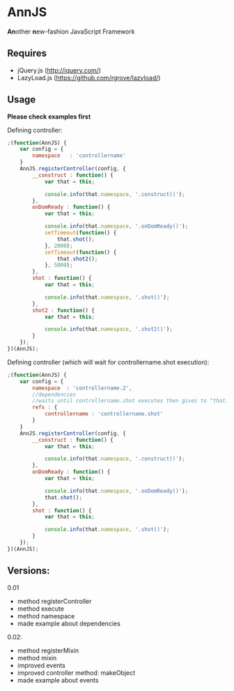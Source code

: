 AnnJS
=====
**An**other **n**ew-fashion JavaScript Framework

Requires
--------

- jQuery.js (http://jquery.com/)
- LazyLoad.js (https://github.com/rgrove/lazyload/)

Usage
--------

**Please check examples first**

Defining controller:
```js
;(function(AnnJS) {
	var config = {
		namespace	: 'controllername'
	}
	AnnJS.registerController(config, {
		__construct : function() {
			var that = this;

			console.info(that.namespace, '.construct()');
		},
		onDomReady : function() {
			var that = this;

			console.info(that.namespace, '.onDomReady()');
			setTimeout(function() {
				that.shot();
			}, 2000);
			setTimeout(function() {
				that.shot2();
			}, 5000);
		},
		shot : function() {
			var that = this;

			console.info(that.namespace, '.shot()');
		},
		shot2 : function() {
			var that = this;

			console.info(that.namespace, '.shot2()');
		}
	});
})(AnnJS);
```
Defining controller (which will wait for controllername.shot execution):
```js
;(function(AnnJS) {
	var config = {
		namespace  : 'controllername.2',
		//dependencies
		//waits until controllername.shot executes then gives to "that.refs.controllername" reference to 'controllername" object
		refs : {
			controllername : 'controllername.shot'
		}
	}
	AnnJS.registerController(config, {
		__construct : function() {
			var that = this;

			console.info(that.namespace, '.construct()');
		},
		onDomReady : function() {
			var that = this;

			console.info(that.namespace, '.onDomReady()');
			that.shot();
		},
		shot : function() {
			var that = this;

			console.info(that.namespace, '.shot()');
		}
	});
})(AnnJS);
```
Versions:
---------

0.01
- method registerController
- method execute
- method namespace
- made example about dependencies

0.02:
- method registerMixin
- method mixin
- improved events
- improved controller method: makeObject
- made example about events